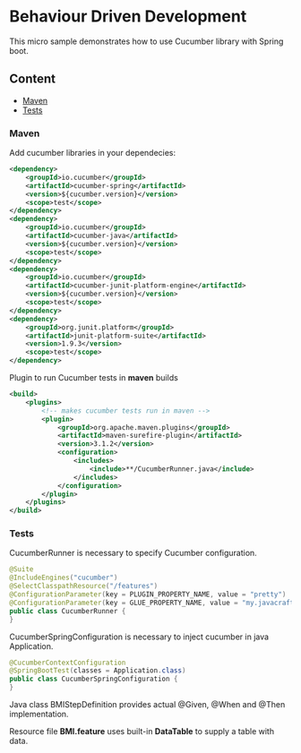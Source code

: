 # Behaviour Driven Development

This micro sample demonstrates how to use Cucumber library with Spring boot. 

## Content
* [Maven](#maven)
* [Tests](#tests) 

### Maven
Add cucumber libraries in your dependecies:
```xml
<dependency>
    <groupId>io.cucumber</groupId>
    <artifactId>cucumber-spring</artifactId>
    <version>${cucumber.version}</version>
    <scope>test</scope>
</dependency>
<dependency>
    <groupId>io.cucumber</groupId>
    <artifactId>cucumber-java</artifactId>
    <version>${cucumber.version}</version>
    <scope>test</scope>
</dependency>
<dependency>
    <groupId>io.cucumber</groupId>
    <artifactId>cucumber-junit-platform-engine</artifactId>
    <version>${cucumber.version}</version>
    <scope>test</scope>
</dependency>
<dependency>
    <groupId>org.junit.platform</groupId>
    <artifactId>junit-platform-suite</artifactId>
    <version>1.9.3</version>
    <scope>test</scope>
</dependency>
```

Plugin to run Cucumber tests in <b>maven</b> builds
```xml
<build>
    <plugins>
        <!-- makes cucumber tests run in maven -->
        <plugin>
            <groupId>org.apache.maven.plugins</groupId>
            <artifactId>maven-surefire-plugin</artifactId>
            <version>3.1.2</version>
            <configuration>
                <includes>
                    <include>**/CucumberRunner.java</include>
                </includes>
            </configuration>
        </plugin>
    </plugins>
</build>
```

### Tests

CucumberRunner is necessary to specify Cucumber configuration.
```java
@Suite
@IncludeEngines("cucumber")
@SelectClasspathResource("/features")
@ConfigurationParameter(key = PLUGIN_PROPERTY_NAME, value = "pretty")
@ConfigurationParameter(key = GLUE_PROPERTY_NAME, value = "my.javacraft.bdd.cucumber")
public class CucumberRunner {
}
```

CucumberSpringConfiguration is necessary to inject cucumber in java Application.
```java
@CucumberContextConfiguration
@SpringBootTest(classes = Application.class)
public class CucumberSpringConfiguration {
}
```

Java class BMIStepDefinition provides actual @Given, @When and @Then implementation.

Resource file <b>BMI.feature</b> uses built-in <b>DataTable</b> to supply a table with data.